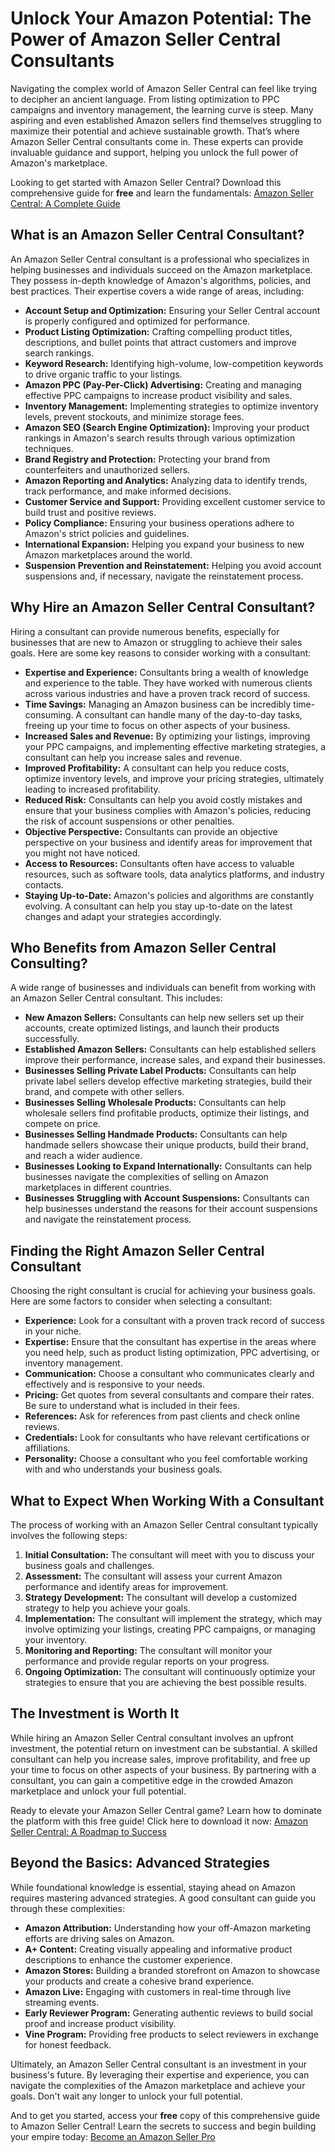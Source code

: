 # Unlock Your Amazon Potential: The Power of Amazon Seller Central Consultants

Navigating the complex world of Amazon Seller Central can feel like trying to decipher an ancient language. From listing optimization to PPC campaigns and inventory management, the learning curve is steep. Many aspiring and even established Amazon sellers find themselves struggling to maximize their potential and achieve sustainable growth. That’s where Amazon Seller Central consultants come in. These experts can provide invaluable guidance and support, helping you unlock the full power of Amazon's marketplace.

Looking to get started with Amazon Seller Central?  Download this comprehensive guide for **free** and learn the fundamentals: [Amazon Seller Central: A Complete Guide](https://udemywork.com/amazon-seller-central-consultants)

## What is an Amazon Seller Central Consultant?

An Amazon Seller Central consultant is a professional who specializes in helping businesses and individuals succeed on the Amazon marketplace. They possess in-depth knowledge of Amazon's algorithms, policies, and best practices. Their expertise covers a wide range of areas, including:

*   **Account Setup and Optimization:** Ensuring your Seller Central account is properly configured and optimized for performance.
*   **Product Listing Optimization:** Crafting compelling product titles, descriptions, and bullet points that attract customers and improve search rankings.
*   **Keyword Research:** Identifying high-volume, low-competition keywords to drive organic traffic to your listings.
*   **Amazon PPC (Pay-Per-Click) Advertising:** Creating and managing effective PPC campaigns to increase product visibility and sales.
*   **Inventory Management:** Implementing strategies to optimize inventory levels, prevent stockouts, and minimize storage fees.
*   **Amazon SEO (Search Engine Optimization):** Improving your product rankings in Amazon's search results through various optimization techniques.
*   **Brand Registry and Protection:** Protecting your brand from counterfeiters and unauthorized sellers.
*   **Amazon Reporting and Analytics:** Analyzing data to identify trends, track performance, and make informed decisions.
*   **Customer Service and Support:** Providing excellent customer service to build trust and positive reviews.
*   **Policy Compliance:** Ensuring your business operations adhere to Amazon's strict policies and guidelines.
*   **International Expansion:** Helping you expand your business to new Amazon marketplaces around the world.
*   **Suspension Prevention and Reinstatement:** Helping you avoid account suspensions and, if necessary, navigate the reinstatement process.

## Why Hire an Amazon Seller Central Consultant?

Hiring a consultant can provide numerous benefits, especially for businesses that are new to Amazon or struggling to achieve their sales goals. Here are some key reasons to consider working with a consultant:

*   **Expertise and Experience:** Consultants bring a wealth of knowledge and experience to the table. They have worked with numerous clients across various industries and have a proven track record of success.
*   **Time Savings:** Managing an Amazon business can be incredibly time-consuming. A consultant can handle many of the day-to-day tasks, freeing up your time to focus on other aspects of your business.
*   **Increased Sales and Revenue:** By optimizing your listings, improving your PPC campaigns, and implementing effective marketing strategies, a consultant can help you increase sales and revenue.
*   **Improved Profitability:** A consultant can help you reduce costs, optimize inventory levels, and improve your pricing strategies, ultimately leading to increased profitability.
*   **Reduced Risk:** Consultants can help you avoid costly mistakes and ensure that your business complies with Amazon's policies, reducing the risk of account suspensions or other penalties.
*   **Objective Perspective:** Consultants can provide an objective perspective on your business and identify areas for improvement that you might not have noticed.
*   **Access to Resources:** Consultants often have access to valuable resources, such as software tools, data analytics platforms, and industry contacts.
*   **Staying Up-to-Date:** Amazon's policies and algorithms are constantly evolving. A consultant can help you stay up-to-date on the latest changes and adapt your strategies accordingly.

## Who Benefits from Amazon Seller Central Consulting?

A wide range of businesses and individuals can benefit from working with an Amazon Seller Central consultant. This includes:

*   **New Amazon Sellers:** Consultants can help new sellers set up their accounts, create optimized listings, and launch their products successfully.
*   **Established Amazon Sellers:** Consultants can help established sellers improve their performance, increase sales, and expand their businesses.
*   **Businesses Selling Private Label Products:** Consultants can help private label sellers develop effective marketing strategies, build their brand, and compete with other sellers.
*   **Businesses Selling Wholesale Products:** Consultants can help wholesale sellers find profitable products, optimize their listings, and compete on price.
*   **Businesses Selling Handmade Products:** Consultants can help handmade sellers showcase their unique products, build their brand, and reach a wider audience.
*   **Businesses Looking to Expand Internationally:** Consultants can help businesses navigate the complexities of selling on Amazon marketplaces in different countries.
*   **Businesses Struggling with Account Suspensions:** Consultants can help businesses understand the reasons for their account suspensions and navigate the reinstatement process.

## Finding the Right Amazon Seller Central Consultant

Choosing the right consultant is crucial for achieving your business goals. Here are some factors to consider when selecting a consultant:

*   **Experience:** Look for a consultant with a proven track record of success in your niche.
*   **Expertise:** Ensure that the consultant has expertise in the areas where you need help, such as product listing optimization, PPC advertising, or inventory management.
*   **Communication:** Choose a consultant who communicates clearly and effectively and is responsive to your needs.
*   **Pricing:** Get quotes from several consultants and compare their rates. Be sure to understand what is included in their fees.
*   **References:** Ask for references from past clients and check online reviews.
*   **Credentials:** Look for consultants who have relevant certifications or affiliations.
*   **Personality:** Choose a consultant who you feel comfortable working with and who understands your business goals.

## What to Expect When Working With a Consultant

The process of working with an Amazon Seller Central consultant typically involves the following steps:

1.  **Initial Consultation:** The consultant will meet with you to discuss your business goals and challenges.
2.  **Assessment:** The consultant will assess your current Amazon performance and identify areas for improvement.
3.  **Strategy Development:** The consultant will develop a customized strategy to help you achieve your goals.
4.  **Implementation:** The consultant will implement the strategy, which may involve optimizing your listings, creating PPC campaigns, or managing your inventory.
5.  **Monitoring and Reporting:** The consultant will monitor your performance and provide regular reports on your progress.
6.  **Ongoing Optimization:** The consultant will continuously optimize your strategies to ensure that you are achieving the best possible results.

## The Investment is Worth It

While hiring an Amazon Seller Central consultant involves an upfront investment, the potential return on investment can be substantial. A skilled consultant can help you increase sales, improve profitability, and free up your time to focus on other aspects of your business. By partnering with a consultant, you can gain a competitive edge in the crowded Amazon marketplace and unlock your full potential.

Ready to elevate your Amazon Seller Central game? Learn how to dominate the platform with this free guide!  Click here to download it now: [Amazon Seller Central: A Roadmap to Success](https://udemywork.com/amazon-seller-central-consultants)

## Beyond the Basics: Advanced Strategies

While foundational knowledge is essential, staying ahead on Amazon requires mastering advanced strategies. A good consultant can guide you through these complexities:

*   **Amazon Attribution:** Understanding how your off-Amazon marketing efforts are driving sales on Amazon.
*   **A+ Content:** Creating visually appealing and informative product descriptions to enhance the customer experience.
*   **Amazon Stores:** Building a branded storefront on Amazon to showcase your products and create a cohesive brand experience.
*   **Amazon Live:** Engaging with customers in real-time through live streaming events.
*   **Early Reviewer Program:** Generating authentic reviews to build social proof and increase product visibility.
*   **Vine Program:** Providing free products to select reviewers in exchange for honest feedback.

Ultimately, an Amazon Seller Central consultant is an investment in your business's future. By leveraging their expertise and experience, you can navigate the complexities of the Amazon marketplace and achieve your goals. Don't wait any longer to unlock your full potential.

And to get you started, access your **free** copy of this comprehensive guide to Amazon Seller Central! Learn the secrets to success and begin building your empire today: [Become an Amazon Seller Pro](https://udemywork.com/amazon-seller-central-consultants)
